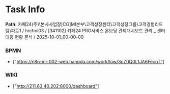 # Task Info

**Path:** 카페24(주)\본사사업장\[CG]MI본부\고객성장센터\고객성장그룹\고객경험리드팀\파트1 / hrchoi03 / [341102] 카페24 PRO서비스 온보딩 관제대시보드 관리 _ 센터 대응 현황 분석 / 2025-10-01_00-00-00

### BPMN
- ["https://n8n-mi-002-web.hanpda.com/workflow/3cZ0Q0L1JA6FecqT"]

### WIKI
- ["http://211.63.40.202:8000/dashboard"]

